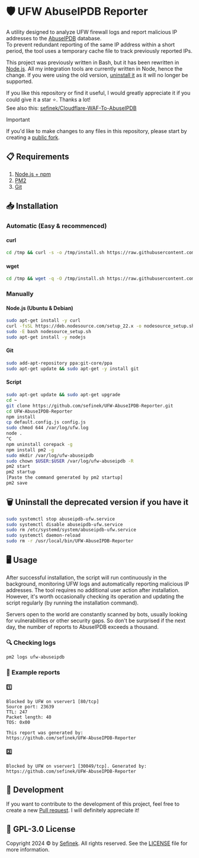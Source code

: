 # 🛡️ UFW AbuseIPDB Reporter
A utility designed to analyze UFW firewall logs and report malicious IP addresses to the [AbuseIPDB](https://www.abuseipdb.com) database.  
To prevent redundant reporting of the same IP address within a short period, the tool uses a temporary cache file to track previously reported IPs.

This project was previously written in Bash, but it has been rewritten in [Node.js](https://nodejs.org). All my integration tools are currently written in Node, hence the change.
If you were using the old version, [uninstall it](https://github.com/sefinek/UFW-AbuseIPDB-Reporter/tree/node.js?tab=readme-ov-file#%EF%B8%8F-remove-the-old-version) as it will no longer be supported.

If you like this repository or find it useful, I would greatly appreciate it if you could give it a star ⭐. Thanks a lot!  
See also this: [sefinek/Cloudflare-WAF-To-AbuseIPDB](https://github.com/sefinek/Cloudflare-WAF-To-AbuseIPDB)

> [!IMPORTANT]
> If you'd like to make changes to any files in this repository, please start by creating a [public fork](https://github.com/sefinek/UFW-AbuseIPDB-Reporter/fork).


## 📋 Requirements
1. [Node.js + npm](https://nodejs.org)
2. [PM2](https://www.npmjs.com/package/pm2)
3. [Git](https://git-scm.com)


## 📥 Installation

### Automatic (Easy & recommenced)
#### curl
```bash
cd /tmp && curl -s -o /tmp/install.sh https://raw.githubusercontent.com/sefinek/UFW-AbuseIPDB-Reporter/node.js/install.sh && sudo bash install.sh && rm install.sh
```

#### wget
```bash
cd /tmp && wget -q -O /tmp/install.sh https://raw.githubusercontent.com/sefinek/UFW-AbuseIPDB-Reporter/node.js/install.sh && sudo bash install.sh && rm install.sh
```

### Manually
#### Node.js (Ubuntu & Debian)
```bash
sudo apt-get install -y curl
curl -fsSL https://deb.nodesource.com/setup_22.x -o nodesource_setup.sh
sudo -E bash nodesource_setup.sh
sudo apt-get install -y nodejs
```

#### Git
```bash
sudo add-apt-repository ppa:git-core/ppa
sudo apt-get update && sudo apt-get -y install git 
```

#### Script
```bash
sudo apt-get update && sudo apt-get upgrade
cd ~
git clone https://github.com/sefinek/UFW-AbuseIPDB-Reporter.git
cd UFW-AbuseIPDB-Reporter
npm install
cp default.config.js config.js
sudo chmod 644 /var/log/ufw.log
node .
^C
npm uninstall corepack -g
npm install pm2 -g
sudo mkdir /var/log/ufw-abuseipdb
sudo chown $USER:$USER /var/log/ufw-abuseipdb -R
pm2 start
pm2 startup
[Paste the command generated by pm2 startup]
pm2 save
```

## 🗑️ Uninstall the deprecated version if you have it
```bash
sudo systemctl stop abuseipdb-ufw.service
sudo systemctl disable abuseipdb-ufw.service
sudo rm /etc/systemd/system/abuseipdb-ufw.service
sudo systemctl daemon-reload
sudo rm -r /usr/local/bin/UFW-AbuseIPDB-Reporter
```


## 🖥️ Usage
After successful installation, the script will run continuously in the background, monitoring UFW logs and automatically reporting malicious IP addresses.
The tool requires no additional user action after installation. However, it's worth occasionally checking its operation and updating the script regularly (by running the installation command).

Servers open to the world are constantly scanned by bots, usually looking for vulnerabilities or other security gaps.
So don't be surprised if the next day, the number of reports to AbuseIPDB exceeds a thousand.

### 🔍 Checking logs
```bash
pm2 logs ufw-abuseipdb
```

### 📄 Example reports
#### 1️⃣
```text
Blocked by UFW on vserver1 [80/tcp]
Source port: 23639
TTL: 247
Packet length: 40
TOS: 0x00

This report was generated by:
https://github.com/sefinek/UFW-AbuseIPDB-Reporter
```

#### 2️⃣
```text
Blocked by UFW on vserver1 [30049/tcp]. Generated by: https://github.com/sefinek/UFW-AbuseIPDB-Reporter
```


## 🤝 Development
If you want to contribute to the development of this project, feel free to create a new [Pull request](https://github.com/sefinek/UFW-AbuseIPDB-Reporter/pulls). I will definitely appreciate it!


## 🔑 GPL-3.0 License
Copyright 2024 © by [Sefinek](https://sefinek.net). All rights reserved. See the [LICENSE](LICENSE) file for more information.